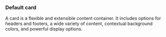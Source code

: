 ### Default card

A card is a flexible and extensible content container. It includes options for headers and footers, a wide variety of content, contextual background colors, and powerful display options.

[`<gl-card>`]: https://gitlab.com/gitlab-org/gitlab-ui/blob/master/documentation/card.md